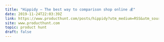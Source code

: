 ```yaml
---
title: "Hippidy — The best way to comparison shop online 💰"
date: 2019-11-24T22:03:39Z
link: https://www.producthunt.com/posts/hippidy?utm_medium=RSS&utm_source=hune
site: www.producthunt.com
topic: product hunt
draft: false
---
```

